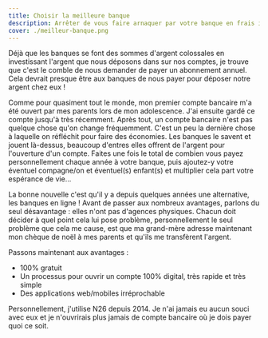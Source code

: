 ```yaml
---
title: Choisir la meilleure banque
description: Arrêter de vous faire arnaquer par votre banque en frais inutiles
cover: ./meilleur-banque.png
---
```


Déjà que les banques se font des sommes d'argent colossales en investissant l'argent que nous déposons dans sur nos comptes, je trouve que c'est le comble de nous demander de payer un abonnement annuel. Cela devrait presque être aux banques de nous payer pour déposer notre argent chez eux !

Comme pour quasiment tout le monde, mon premier compte bancaire m'a été ouvert par mes parents lors de mon adolescence. J'ai ensuite gardé ce compte jusqu'à très récemment. Après tout, un compte bancaire n'est pas quelque chose qu'on change fréquemment. C'est un peu la dernière chose à laquelle on réfléchit pour faire des économies. Les banques le savent et jouent là-dessus, beaucoup d'entres elles offrent de l'argent pour l'ouverture d'un compte. Faites une fois le total de combien vous payez personnellement chaque année à votre banque, puis ajoutez-y votre éventuel compagne/on et éventuel(s) enfant(s) et multiplier cela part votre espérance de vie...

La bonne nouvelle c'est qu'il y a depuis quelques années une alternative, les banques en ligne ! Avant de passer aux nombreux avantages, parlons du seul désavantage : elles n'ont pas d'agences physiques. Chacun doit décider à quel point cela lui pose problème, personnellement le seul problème que cela me cause, est que ma grand-mère adresse maintenant mon chèque de noël à mes parents et qu'ils me transfèrent l'argent.

Passons maintenant aux avantages :

- 100% gratuit
- Un processus pour ouvrir un compte 100% digital, très rapide et très simple
- Des applications web/mobiles irréprochable

Personnellement, j'utilise N26 depuis 2014. Je n'ai jamais eu aucun souci avec eux et je n'ouvrirais plus jamais de compte bancaire où je dois payer quoi ce soit.
